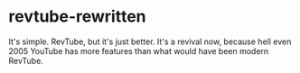 # revtube-rewritten
It's simple. RevTube, but it's just better.
It's a revival now, because hell even 2005 YouTube has more features than what would have been modern RevTube.
